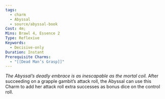 ```yaml
---
tags:
  - charm
  - Abyssal
  - source/abyssal-book
Cost: 4m; 
Mins: Brawl 4, Essence 2
Type: Reflexive
Keywords:
  - Decisive-only
Duration: Instant
Prerequisite Charms:
  - "[[Dead Man’s Grasp]]"
---
```

*The Abyssal’s deadly embrace is as inescapable as the mortal coil.*
After succeeding on a grapple gambit’s attack roll, the Abyssal can use this Charm to add her attack roll extra successes as bonus dice on the control roll.